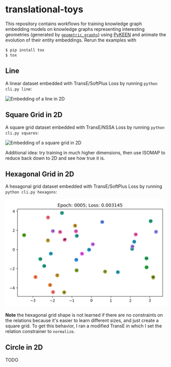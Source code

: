 # translational-toys

This repository contains workflows for training knowledge graph embedding models
on knowledge graphs representing interesting geometries (generated
by [`geometric_graphs`](https://github.com/cthoyt/geometric-graphs/))
using [PyKEEN](https://github.com/pykeen/pykeen) and animate the evolution of
their entity embeddings. Rerun the examples with

```shell
$ pip install tox
$ tox
```

## Line

A linear dataset embedded with TransE/SoftPlus Loss by
running `python cli.py line`:

<picture>
  <source srcset="results/line/embedding.webp" type="image/webp">
  <source srcset="results/line/embedding.gif" type="image/gif"> 
  <img src="results/line/embedding.gif" alt="Embedding of a line in 2D">
</picture>

## Square Grid in 2D

A square grid dataset embedded with TransE/NSSA Loss by
running `python cli.py squares`:

<picture>
  <source srcset="results/square_grid/embedding.webp" type="image/webp">
  <source srcset="results/square_grid/embedding.gif" type="image/gif"> 
  <img src="results/square_grid/embedding.gif" alt="Embedding of a square grid in 2D">
</picture>

Additional idea: try training in much higher dimensions, then use ISOMAP to
reduce back down to 2D and see how true it is.

## Hexagonal Grid in 2D

A hexagonal grid dataset embedded with TransE/SoftPlus Loss by
running `python cli.py hexagons`:

<picture>
  <source srcset="results/hexagon_grid/embedding.webp" type="image/webp">
  <source srcset="results/hexagon_grid/embedding.gif" type="image/gif"> 
  <img src="results/hexagon_grid/embedding.gif" alt="Embedding of a square grid in 2D">
</picture>

**Note** the hexagonal grid shape is not learned if there are no constraints on
the relations because it's easier to learn different sizes, and just create a
square grid. To get this behavior, I ran a modified TransE in which I set the
relation constrainer to `normalize`.

## Circle in 2D

TODO
